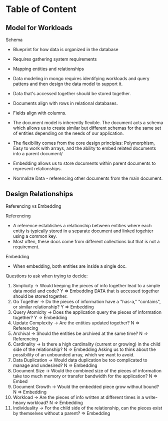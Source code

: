 # Table of Content  
<!-- 
## Model for Workloads 
## Design Relationships
## Validate Schemas
-->

## Model for Workloads

Schema

- Blueprint for how data is organized in the database
- Requires gathering system requirements
- Mapping entities and relationships

- Data modeling in mongo requires identifying workloads and query pattens and then design the data model to support it.
- Data that's accessed together should be stored together.

- Documents align with rows in relational databases.
- Fields align with columns.

- The document model is inherently flexible. The document acts a schema which allows us to create similar but different schemas for the same set of entities depending on the needs of our application.
- The flexibility comes from the core design principles: Polymorphism, Easy to work with arrays, and the ability to embed related documents into a parent document/

- Embedding allows us to store documents within parent documents to represent relationships.
- Normalize Data - referencing other documents from the main document.

## Design Relationships

Referencing vs Embedding

Referencing

- A reference establishes a relationship between entities where each entity is typically stored in a separate document and linked togehter using a common key.
- Most often, these docs come from different collections but that is not a requirement.

Embedding

- When embedding, both entities are inside a single doc.

Questions to ask when trying to decide:

1. Simplicity -> Would keeping the pieces of info together lead to a simple data model and code? Y => Embedding DATA that is accessed together should be stored together.
2. Go Together -> Do the pieces of information have a "has-a," "contains", or similar relationship? Y => Embedding
3. Query Atomicity -> Does the application query the pieces of information together? Y => Embedding
4. Update Complexity -> Are the entities updated together? N => Referencing
5. Archival -> Should the entities be archived at the same time? N => Referencing
6. Cardinality -> Is there a high cardinality (current or growing) in the child side of the relationship? N => Embedding
Asking us to think about the possibility of an unbounded array, which we want to avoid.
7. Data Duplication -> Would data duplication be too complicated to manage and undesired? N => Embedding
8. Document Size -> Would the combined size of the pieces of information take too much memory or transfer bandwidth for the application? N => Embed
9. Document Growth -> Would the embedded piece grow without bound? N => Embedding
10. Workload -> Are the pieces of info written at different times in a write-heavy workload? N => Embedding
11. Individuality -> For the child side of the relationship, can the pieces exist by themselves without a parent? => Embedding